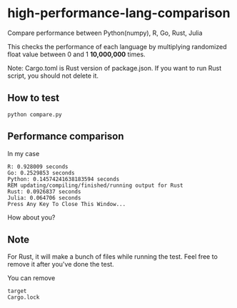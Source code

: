 # high-performance-lang-comparison
Compare performance between Python(numpy), R, Go, Rust, Julia

This checks the performance of each language by multiplying randomized float value between 0 and 1 <b>10,000,000</b> times.

Note: Cargo.toml is Rust version of package.json. If you want to run Rust script, you should not delete it.

## How to test

`python compare.py`

## Performance comparison
In my case
```batch
R: 0.928009 seconds
Go: 0.2529853 seconds
Python: 0.14574241638183594 seconds
REM updating/compiling/finished/running output for Rust
Rust: 0.0926837 seconds
Julia: 0.064706 seconds
Press Any Key To Close This Window...
```

How about you?

## Note

For Rust, it will make a bunch of files while running the test. Feel free to remove it after you've done the test.

You can remove
```
target
Cargo.lock
```


